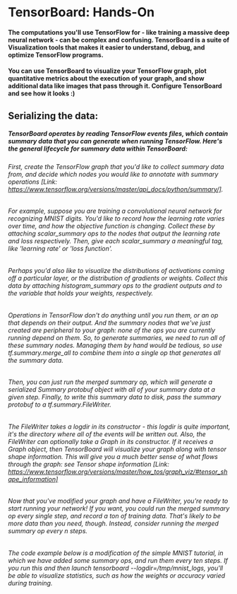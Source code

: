# TensorBoard: Hands-On
#### The computations you'll use TensorFlow for - like training a massive deep neural network - can be complex and confusing. TensorBoard is a suite of Visualization tools that makes it easier to understand, debug, and optimize TensorFlow programs.

#### You can use TensorBoard to visualize your TensorFlow graph, plot quantitative metrics about the execution of your graph, and show additional data like images that pass through it. Configure TensorBoard and see how it looks :)

## Serializing the data:

##### TensorBoard operates by reading TensorFlow events files, which contain summary data that you can generate when running TensorFlow. Here's the general lifecycle for summary data within TensorBoard:
  
  ###### First, create the TensorFlow graph that you'd like to collect summary data from, and decide which nodes you would like to annotate with summary operations [Link: https://www.tensorflow.org/versions/master/api_docs/python/summary/].
  
  ###### For example, suppose you are training a convolutional neural network for recognizing MNIST digits. You'd like to record how the learning rate varies over time, and how the objective function is changing. Collect these by attaching scalar_summary ops to the nodes that output the learning rate and loss respectively. Then, give each scalar_summary a meaningful tag, like 'learning rate' or 'loss function'.
  
  ###### Perhaps you'd also like to visualize the distributions of activations coming off a particular layer, or the distribution of gradients or weights. Collect this data by attaching histogram_summary ops to the gradient outputs and to the variable that holds your weights, respectively.
  
  ###### Operations in TensorFlow don't do anything until you run them, or an op that depends on their output. And the summary nodes that we've just created are peripheral to your graph: none of the ops you are currently running depend on them. So, to generate summaries, we need to run all of these summary nodes. Managing them by hand would be tedious, so use tf.summary.merge_all to combine them into a single op that generates all the summary data.
  
  ###### Then, you can just run the merged summary op, which will generate a serialized Summary protobuf object with all of your summary data at a given step. Finally, to write this summary data to disk, pass the summary protobuf to a tf.summary.FileWriter.
  
  ###### The FileWriter takes a logdir in its constructor - this logdir is quite important, it's the directory where all of the events will be written out. Also, the FileWriter can optionally take a Graph in its constructor. If it receives a Graph object, then TensorBoard will visualize your graph along with tensor shape information. This will give you a much better sense of what flows through the graph: see Tensor shape information [Link: https://www.tensorflow.org/versions/master/how_tos/graph_viz/#tensor_shape_information]
  
  ###### Now that you've modified your graph and have a FileWriter, you're ready to start running your network! If you want, you could run the merged summary op every single step, and record a ton of training data. That's likely to be more data than you need, though. Instead, consider running the merged summary op every n steps.
  
  ###### The code example below is a modification of the simple MNIST tutorial, in which we have added some summary ops, and run them every ten steps. If you run this and then launch tensorboard --logdir=/tmp/mnist_logs, you'll be able to visualize statistics, such as how the weights or accuracy varied during training.
  
  
 
